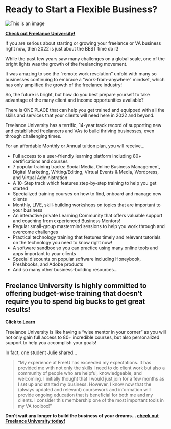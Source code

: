 # Ready to Start a Flexible Business?
![This is an image](http://chelbautista.com/wp-content/uploads/2022/07/freelance_university.png)

**[Check out Freelance University!](https://chelbautista.com/freelanceu)**

If you are serious about starting or growing your freelance or VA business right now, then 2022 is just about the BEST time do it!

While the past few years saw many challenges on a global scale, one of the bright lights was the growth of the freelancing movement.

It was amazing to see the “remote work revolution” unfold with many so businesses continuing to embrace a “work-from-anywhere” mindset, which has only amplified the growth of the freelance industry!

So, the future is bright, but how do you best prepare yourself to take advantage of the many client and income opportunities available? 
 
There is ONE PLACE that can help you get trained and equipped with all the skills and services that your clients will need here in 2022 and beyond. 

Freelance University has a terrific, 14-year track record of supporting new and established freelancers and VAs to build thriving businesses, even through challenging times.

For an affordable Monthly or Annual tuition plan, you will receive... 
- Full access to a user-friendly learning platform including 80+ certifications and courses 
- 7 popular training tracks: Social Media, Online Business Management, Digital Marketing, Writing/Editing, Virtual Events & Media, Wordpress, and Virtual Administration
- A 10-Step track which features step-by-step training to help you get started
- Specialized training courses on how to find, onboard and manage new clients 
- Monthly, LIVE, skill-building workshops on topics that are important to your business 
- An interactive private Learning Community that offers valuable support and coaching from experienced Business Mentors! 
- Regular small-group mastermind sessions to help you work through and overcome challenges
- Practical technology training that features timely and relevant tutorials on the technology you need to know right now! 
- A software sandbox so you can practice using many online tools and apps important to your clients 
- Special discounts on popular software including Honeybook, Freshbooks, and Adobe products 
- And so many other business-building resources… 

## Freelance University is highly committed to offering budget-wise training that doesn’t require you to spend big bucks to get great results!

**[Click to Learn](https://chelbautista.com/freelanceu)**

Freelance University is like having a “wise mentor in your corner” as you will not only gain full access to 80+ incredible courses, but also personalized support to help you accomplish your goals!

In fact, one student Julie shared… 
> “My experience at FreeU has exceeded my expectations. It has provided me with not only the skills I need to do client work but also a community of people who are helpful, knowledgeable, and welcoming. I initially thought that I would just join for a few months as I set up and started my business. However, I know now that the (always updated and relevant) coursework and information will provide ongoing education that is beneficial for both me and my clients. I consider this membership one of the most important tools in my VA toolbox!”

**Don’t wait any longer to build the business of your dreams… [check out Freelance University today!](https://chelbautista.com/freelanceu)**

